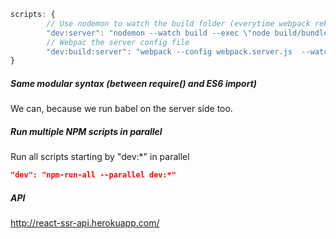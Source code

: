 ```js
scripts: {
		// Use nodemon to watch the build folder (everytime webpack rebuilds the bundle), then runs the server file
		"dev:server": "nodemon --watch build --exec \"node build/bundle.js\"",
		// Webpac the server config file
		"dev:build:server": "webpack --config webpack.server.js  --watch"
}
```

##### Same modular syntax (between require() and ES6 import)
We can, because we run babel on the server side too.

##### Run multiple NPM scripts in parallel

Run all scripts starting by "dev:*" in parallel

```json
"dev": "npm-run-all --parallel dev:*"
```

##### API
http://react-ssr-api.herokuapp.com/
